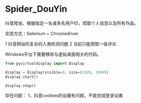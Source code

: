 # Spider_DouYin
抖音爬虫，根据指定一名或多名用户ID，爬取个人信息以及所有作品。



实现方式：Selenium + Chromedriver


1 抖音网站的复杂的人类检测问题
2 当前只能爬取一级评论






Windows平台下需要移除与虚拟桌面相关的代码。

```python
from pyvirtualdisplay import Display

display = Display(visible=0, size=(1920, 1080))
display.start()

display.stop()
```

存在问题：
1，抖音cookies的设置有问题，不能完成登录设置